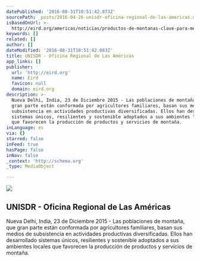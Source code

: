 ```yaml
---
datePublished: '2016-08-31T10:51:42.873Z'
sourcePath: _posts/2016-04-26-unisdr-oficina-regional-de-las-americas.md
isBasedOnUrl: >-
  http://eird.org/americas/noticias/productos-de-montanas-clave-para-mejorar-los-medios-de-vida-de-las-poblaciones-locales-y-resiliencia-en-ecosistemas.html#.Vx85XjDhDIX
keywords: []
related: []
author: []
dateModified: '2016-08-31T10:51:42.083Z'
title: UNISDR - Oficina Regional de Las Américas
app_links: []
publisher:
  url: 'http://eird.org'
  name: Eird
  favicon: null
  domain: eird.org
description: >-
  Nueva Delhi, India, 23 de Diciembre 2015 - Las poblaciones de montaña, que
  gran parte están conformada por agricultores familiares, basan sus medios de
  subsistencia en actividades productivas diversificadas. Ellos han desarrollado
  sistemas únicos, resilientes y sostenible adoptados a sus ambientes locales
  que favorecen la producción de productos y servicios de montaña.
inLanguage: es
via: {}
starred: false
inFeed: true
hasPage: false
inNav: false
_context: 'http://schema.org'
_type: MediaObject

---
```

<article style=""><img src="https://s3-us-west-2.amazonaws.com/the-grid-img/p/b97d1ebf7ecf5284f8833677bce60055a3e8db0d.jpg" /><h1>UNISDR - Oficina Regional de Las Américas</h1><p>Nueva Delhi, India, 23 de Diciembre 2015 - Las poblaciones de montaña, que gran parte están conformada por agricultores familiares, basan sus medios de subsistencia en actividades productivas diversificadas. Ellos han desarrollado sistemas únicos, resilientes y sostenible adoptados a sus ambientes locales que favorecen la producción de productos y servicios de montaña.</p></article>